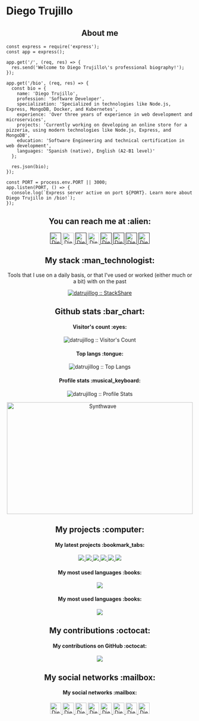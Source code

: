 # Diego Trujillo

<h2 align="center">About me</h2>

```golang
const express = require('express');
const app = express();

app.get('/', (req, res) => {
  res.send('Welcome to Diego Trujillo\'s professional biography!');
});

app.get('/bio', (req, res) => {
  const bio = {
    name: 'Diego Trujillo',
    profession: 'Software Developer',
    specialization: 'Specialized in technologies like Node.js, Express, MongoDB, Docker, and Kubernetes',
    experience: 'Over three years of experience in web development and microservices',
    projects: 'Currently working on developing an online store for a pizzeria, using modern technologies like Node.js, Express, and MongoDB',
    education: 'Software Engineering and technical certification in web development',
    languages: 'Spanish (native), English (A2-B1 level)'
  };

  res.json(bio);
});

const PORT = process.env.PORT || 3000;
app.listen(PORT, () => {
  console.log(`Express server active on port ${PORT}. Learn more about Diego Trujillo in /bio!`);
});

```

<h2 align="center">You can reach me at :alien:</h2>

<p align="center">
  <a href="">
    <img src="https://d2fltix0v2e0sb.cloudfront.net/dev-badge.svg" alt="Diego Trujillo DEV Profile" height="30" width="30">
  </a>

  <a href="https://www.linkedin.com/in/trujillo-diego/">
    <img src="https://www.vectorlogo.zone/logos/linkedin/linkedin-icon.svg" alt="Diego Trujillo  LinkedIn Profile" height="30" width="30">
  </a>

  <a href="">
    <img src="https://www.vectorlogo.zone/logos/stackoverflow/stackoverflow-icon.svg" alt="Diego Trujillo  Stack Overflow Profile" height="30" width="30">
  </a>

  <a href="https://stackexchange.com/users/3525056/angel-santiago-jaime-zavala">
    <img src="https://www.vectorlogo.zone/logos/stackexchange/stackexchange-icon.svg" alt="Diego Trujillo  Stack Exchange Profile" height="30" width="30">
  </a>

  <a href="">
    <img src="https://cdn.worldvectorlogo.com/logos/stackshare.svg" alt="Diego Trujillo  StackShare Profile" height="30" width="30">
  </a>
  
  <a href="">
    <img src="https://www.vectorlogo.zone/logos/gitlab/gitlab-icon.svg" alt="Diego Trujillo  GitLab Profile" height="30" width="30">
  </a>
  
  <a href="">
    <img src="https://www.vectorlogo.zone/logos/medium/medium-tile.svg" alt="Diego Trujillo  Medium Profile" height="30" width="30">
  </a>
  
  <a href="">
    <img src="https://www.vectorlogo.zone/logos/youtube/youtube-icon.svg" alt="Diego Trujillo  YouTube Channel" height="30" width="30">
  </a>
</p>

<h2 align="center">My stack :man_technologist:</h2>

<p align="center">Tools that I use on a daily basis, or that I've used or worked (either much or a bit) with on the past</p>
<p align="center">
  <a href="">
    <img src="http://img.shields.io/badge/tech-stack-0690fa.svg?style=flat" alt="datrujillog :: StackShare" />
  </a>
</p>

<h2 align="center">Github stats :bar_chart:</h2>

<h4 align="center">Visitor's count :eyes:</h4>

<p align="center"><img src="https://profile-counter.glitch.me/{datrujillog}/count.svg" alt="datrujillog :: Visitor's Count" /></p>

<h4 align="center">Top langs :tongue:</h4>

<p align="center"><img src="https://github-readme-stats.vercel.app/api/top-langs/?username=datrujillog&langs_count=10&theme=tokyonight&layout=compact" alt="datrujillog :: Top Langs" /></p>

<h4 align="center">Profile stats :musical_keyboard:</h4>

<p align="center"><img src="https://github-readme-stats.vercel.app/api?username=datrujillog&show_icons=true&theme=synthwave" alt="datrujillog :: Profile Stats" /></p>

<p align="center"><img src="https://thumbs.gfycat.com/GoodnaturedFondGaur-size_restricted.gif" alt="Synthwave" height="300" width="500"></p>

<h2 align="center">My projects :computer:</h2> 

<h4 align="center">My latest projects :bookmark_tabs:</h4>

<p align="center">
  <a href="https://github.com/datrujillog/pi-dogs-client">
    <img src="https://github-readme-stats.vercel.app/api/pin/?username=datrujillog&repo=pi-dogs-client&theme=dark" />
  </a>
  <a href="https://github.com/datrujillog/portafolio-Emulador">
    <img src="https://github-readme-stats.vercel.app/api/pin/?username=datrujillog&repo=portafolio-Emulador&theme=dark" />
  </a>

  <My latest projects :bookmark_tabs: />
  <a href="https://github.com/datrujillog/App-Clima">
    <img src="https://github-readme-stats.vercel.app/api/pin/?username=datrujillog&repo=App-Clima&theme=dark" />
  </a>

  <a href="https://github.com/datrujillog/Alkemy-challenge">
    <img src="https://github-readme-stats.vercel.app/api/pin/?username=datrujillog&repo=Alkemy-challenge&theme=dark" />
  </a>

  <a href="https://github.com/datrujillog/Ecommece_tzuzul_Trujillo">
    <img src="https://github-readme-stats.vercel.app/api/pin/?username=datrujillog&repo=Ecommece_tzuzul_Trujillo&theme=dark" />
  </a>

  <a href="https://github.com/datrujillog/JobSearch_talent-search">
    <img src="https://github-readme-stats.vercel.app/api/pin/?username=datrujillog&repo=JobSearch_talent-search&theme=dark" />
  </a>




  
  


</p>



<h4 align="center">My most used languages :books:</h4>

<p align="center">
  <a href="https://github.com/datrujillog">
    <img src="https://github-readme-stats.vercel.app/api/top-langs/?username=datrujillog&langs_count=10&theme=tokyonight&layout=compact" />
  </a>
</p>

<h4 align="center">My most used languages :books:</h4>

<p align="center">
  <a href="#">
    <img src="https://github-readme-stats.vercel.app/api/wakatime?username=datrujillog&theme=dark" />
  </a>
</p>

<h2 align="center">My contributions :octocat:</h2>

<h4 align="center">My contributions on GitHub :octocat:</h4>

<p align="center">
  <a href="#">
    <img src="https://activity-graph.herokuapp.com/graph?username=datrujillog&theme=react-dark&hide_border=true&area=true" />
  </a>
</p>

<!-- <h4 align="center">My contributions on StackOverflow :octocat:</h4>

<p align="center">
  <a href="#">
    <img src="https://github-readme-stackoverflow.vercel.app/?userID=3525056&theme=dark" />
  </a>
</p> -->

<h2 align="center">My social networks :mailbox:</h2>

<h4 align="center">My social networks :mailbox:</h4>

<p align="center">
  <a href="https://www.linkedin.com/in/trujillo-diego/">
    <img src="https://www.vectorlogo.zone/logos/linkedin/linkedin-icon.svg" alt="Diego Trujillo  LinkedIn Profile" height="30" width="30">
  </a>
  
  <a href="https://www.facebook.com/diego.trujillo.581">
    <img src="https://www.vectorlogo.zone/logos/facebook/facebook-icon.svg" alt="Diego Trujillo  Facebook Profile" height="30" width="30">
  </a>
  
  <a href="https://twitter.com/DiegoTrujilloJa1">
    <img src="https://www.vectorlogo.zone/logos/twitter/twitter-official.svg" alt="Diego Trujillo  Twitter Profile" height="30" width="30">
  </a>
  
  <a href="https://www.instagram.com/diego_trujillo_jaime/">
    <img src="https://www.vectorlogo.zone/logos/instagram/instagram-icon.svg" alt="Diego Trujillo  Instagram Profile" height="30" width="30">
  </a>
  
  <a href="https://www.youtube.com/channel/UC0ZQZ1ZQZ1ZQZ1ZQZ1ZQZ1Q">
    <img src="https://www.vectorlogo.zone/logos/youtube/youtube-icon.svg" alt="Diego Trujillo  YouTube Channel" height="30" width="30">
  </a>
  
  <a href="https://www.reddit.com/user/DiegoTrujilloJa1">
    <img src="https://www.vectorlogo.zone/logos/reddit/reddit-icon.svg" alt="Diego Trujillo  Reddit Profile" height="30" width="30">
  </a>
  
  <a href="https://www.quora.com/profile/Diego-Trujillo-1">
    <img src="https://www.vectorlogo.zone/logos/quora/quora-icon.svg" alt="Diego Trujillo  Quora Profile" height="30" width="30">
  </a>
  
  <a href="https://www.pinterest.com.mx/diego_trujillo_jaime/">
    <img src="https://www.vectorlogo.zone/logos/pinterest/pinterest-icon.svg" alt="Diego Trujillo  Pinterest Profile" height="30" width="30">
  </a>

  </p>



              














